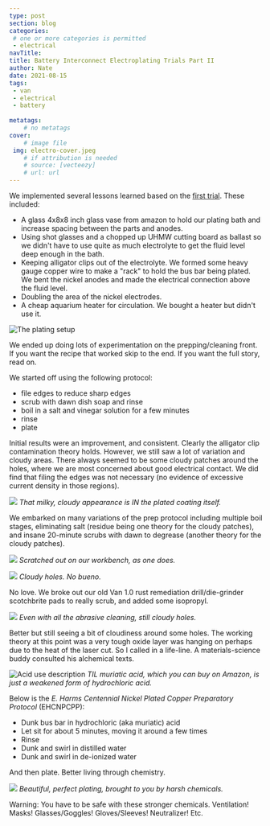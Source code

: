 ```yaml
---
type: post
section: blog
categories: 
 # one or more categories is permitted
 - electrical
navTitle: 
title: Battery Interconnect Electroplating Trials Part II
author: Nate
date: 2021-08-15
tags:
 - van
 - electrical
 - battery
 
metatags:
	# no metatags
cover: 
	# image file
 img: electro-cover.jpeg
	# if attribution is needed
	# source: [vecteezy]
	# url: url
---
```


We implemented several lessons learned based on the [first trial](/blog/2021-7-26-electroplating-part-i/electroplating-trials).  These included:

* A glass 4x8x8 inch glass vase from amazon to hold our plating bath and increase spacing between the parts and anodes.  
* Using shot glasses and a chopped up UHMW cutting board as ballast so we didn't have to use quite as much electrolyte to get the fluid level deep enough in the bath.   
* Keeping alligator clips out of the electrolyte. We formed some heavy gauge copper wire to make a "rack" to hold the bus bar being plated.  We bent the nickel anodes and made the electrical connection above the fluid level.  
* Doubling the area of the nickel electrodes.
* A cheap aquarium heater for circulation.  We bought a heater but didn't use it.

![The plating setup](plating-rig.jpeg)

We ended up doing lots of experimentation on the prepping/cleaning front.  If you want the recipe that worked skip to the end.  If you want the full story, read on.

We started off using the following protocol:
* file edges to reduce sharp edges
* scrub with dawn dish soap and rinse
* boil in a salt and vinegar solution for a few minutes
* rinse
* plate

Initial results were an improvement, and consistent.  Clearly the alligator clip contamination theory holds.  However, we still saw a lot of variation and cloudy areas.  There always seemed to be some cloudy patches around the holes, where we are most concerned about good electrical contact.  We did find that filing the edges was not necessary (no evidence of excessive current density in those regions).

![](initial.jpeg)
_That milky, cloudy appearance is IN the plated coating itself._

We embarked on many variations of the prep protocol including multiple boil stages, eliminating salt (residue being one theory for the cloudy patches), and insane 20-minute scrubs with dawn to degrease (another theory for the cloudy patches).

![](trial-protocols.jpeg)
_Scratched out on our workbench, as one does._


![](after-protocol-trials.jpeg)
_Cloudy holes.  No bueno._

No love.  We broke out our old Van 1.0 rust remediation drill/die-grinder scotchbrite pads to really scrub, and added some isopropyl.

![](abrasive-clean.jpeg)
_Even with all the abrasive cleaning, still cloudy holes._

Better but still seeing a bit of cloudiness around some holes. The working theory at this point was a very tough oxide layer was hanging on perhaps due to the heat of the laser cut.  So I called in a life-line.  A materials-science buddy consulted his alchemical texts.  

![Acid use description](alchemy2.jpg)
_TIL muriatic acid, which you can buy on Amazon, is just a weakened form of hydrochloric acid._

Below is the *E. Harms Centennial Nickel Plated Copper Preparatory Protocol* (EHCNPCPP):
* Dunk bus bar in hydrochloric (aka muriatic) acid
* Let sit for about 5 minutes, moving it around a few times
* Rinse
* Dunk and swirl in distilled water
* Dunk and swirl in de-ionized water

And then plate.  Better living through chemistry.

![](acid.jpeg)
_Beautiful, perfect plating, brought to you by harsh chemicals._

Warning: You have to be safe with these stronger chemicals.  Ventilation!  Masks!  Glasses/Goggles! Gloves/Sleeves! Neutralizer! Etc. 